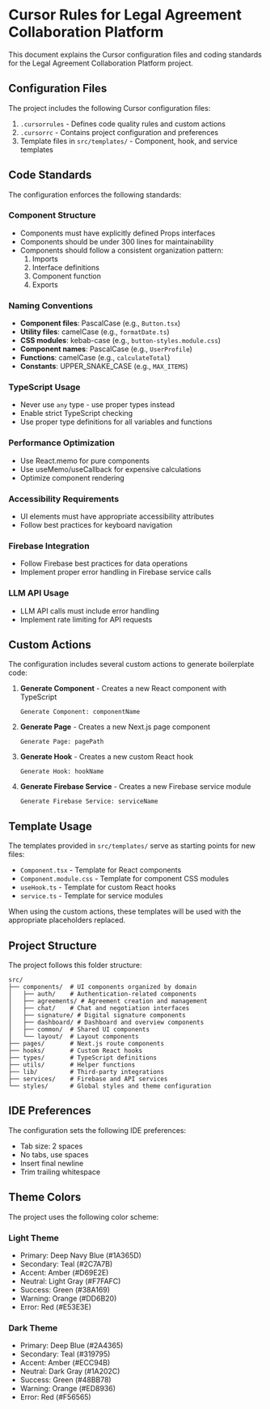# Cursor Rules for Legal Agreement Collaboration Platform

This document explains the Cursor configuration files and coding standards for the Legal Agreement Collaboration Platform project.

## Configuration Files

The project includes the following Cursor configuration files:

1. `.cursorrules` - Defines code quality rules and custom actions
2. `.cursorrc` - Contains project configuration and preferences
3. Template files in `src/templates/` - Component, hook, and service templates

## Code Standards

The configuration enforces the following standards:

### Component Structure

- Components must have explicitly defined Props interfaces
- Components should be under 300 lines for maintainability
- Components should follow a consistent organization pattern:
  1. Imports
  2. Interface definitions
  3. Component function
  4. Exports

### Naming Conventions

- **Component files**: PascalCase (e.g., `Button.tsx`)
- **Utility files**: camelCase (e.g., `formatDate.ts`)
- **CSS modules**: kebab-case (e.g., `button-styles.module.css`)
- **Component names**: PascalCase (e.g., `UserProfile`)
- **Functions**: camelCase (e.g., `calculateTotal`)
- **Constants**: UPPER_SNAKE_CASE (e.g., `MAX_ITEMS`)

### TypeScript Usage

- Never use `any` type - use proper types instead
- Enable strict TypeScript checking
- Use proper type definitions for all variables and functions

### Performance Optimization

- Use React.memo for pure components
- Use useMemo/useCallback for expensive calculations
- Optimize component rendering

### Accessibility Requirements

- UI elements must have appropriate accessibility attributes
- Follow best practices for keyboard navigation

### Firebase Integration

- Follow Firebase best practices for data operations
- Implement proper error handling in Firebase service calls

### LLM API Usage

- LLM API calls must include error handling
- Implement rate limiting for API requests

## Custom Actions

The configuration includes several custom actions to generate boilerplate code:

1. **Generate Component** - Creates a new React component with TypeScript
   ```
   Generate Component: componentName
   ```

2. **Generate Page** - Creates a new Next.js page component
   ```
   Generate Page: pagePath
   ```

3. **Generate Hook** - Creates a new custom React hook
   ```
   Generate Hook: hookName
   ```

4. **Generate Firebase Service** - Creates a new Firebase service module
   ```
   Generate Firebase Service: serviceName
   ```

## Template Usage

The templates provided in `src/templates/` serve as starting points for new files:

- `Component.tsx` - Template for React components
- `Component.module.css` - Template for component CSS modules
- `useHook.ts` - Template for custom React hooks
- `service.ts` - Template for service modules

When using the custom actions, these templates will be used with the appropriate placeholders replaced.

## Project Structure

The project follows this folder structure:

```
src/
├── components/  # UI components organized by domain
│   ├── auth/    # Authentication-related components
│   ├── agreements/ # Agreement creation and management
│   ├── chat/    # Chat and negotiation interfaces
│   ├── signature/ # Digital signature components
│   ├── dashboard/ # Dashboard and overview components
│   ├── common/  # Shared UI components
│   └── layout/  # Layout components
├── pages/       # Next.js route components
├── hooks/       # Custom React hooks
├── types/       # TypeScript definitions
├── utils/       # Helper functions
├── lib/         # Third-party integrations
├── services/    # Firebase and API services
└── styles/      # Global styles and theme configuration
```

## IDE Preferences

The configuration sets the following IDE preferences:

- Tab size: 2 spaces
- No tabs, use spaces
- Insert final newline
- Trim trailing whitespace

## Theme Colors

The project uses the following color scheme:

### Light Theme
- Primary: Deep Navy Blue (#1A365D)
- Secondary: Teal (#2C7A7B)
- Accent: Amber (#D69E2E)
- Neutral: Light Gray (#F7FAFC)
- Success: Green (#38A169)
- Warning: Orange (#DD6B20)
- Error: Red (#E53E3E)

### Dark Theme
- Primary: Deep Blue (#2A4365)
- Secondary: Teal (#319795)
- Accent: Amber (#ECC94B)
- Neutral: Dark Gray (#1A202C)
- Success: Green (#48BB78)
- Warning: Orange (#ED8936)
- Error: Red (#F56565) 